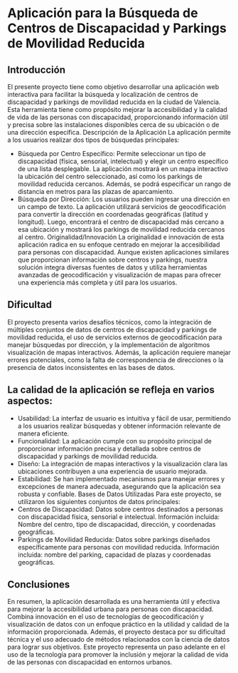 # Aplicación para la Búsqueda de Centros de Discapacidad y Parkings de Movilidad Reducida

## Introducción

El presente proyecto tiene como objetivo desarrollar una aplicación web interactiva para facilitar la búsqueda y localización de centros de discapacidad y parkings de movilidad reducida en la ciudad de Valencia. Esta herramienta tiene como propósito mejorar la accesibilidad y la calidad de vida de las personas con discapacidad, proporcionando información útil y precisa sobre las instalaciones disponibles cerca de su ubicación o de una dirección específica.
Descripción de la Aplicación
La aplicación permite a los usuarios realizar dos tipos de búsquedas principales:
-	Búsqueda por Centro Específico: Permite seleccionar un tipo de discapacidad (física, sensorial, intelectual) y elegir un centro específico de una lista desplegable. La aplicación mostrará en un mapa interactivo la ubicación del centro seleccionado, así como los parkings de movilidad reducida cercanos. Además, se podrá especificar un rango de distancia en metros para las plazas de aparcamiento.
-	Búsqueda por Dirección: Los usuarios pueden ingresar una dirección en un campo de texto. La aplicación utilizará servicios de geocodificación para convertir la dirección en coordenadas geográficas (latitud y longitud). Luego, encontrará el centro de discapacidad más cercano a esa ubicación y mostrará los parkings de movilidad reducida cercanos al centro.
Originalidad/Innovación
La originalidad e innovación de esta aplicación radica en su enfoque centrado en mejorar la accesibilidad para personas con discapacidad. Aunque existen aplicaciones similares que proporcionan información sobre centros y parkings, nuestra solución integra diversas fuentes de datos y utiliza herramientas avanzadas de geocodificación y visualización de mapas para ofrecer una experiencia más completa y útil para los usuarios.

## Dificultad

El proyecto presenta varios desafíos técnicos, como la integración de múltiples conjuntos de datos de centros de discapacidad y parkings de movilidad reducida, el uso de servicios externos de geocodificación para manejar búsquedas por dirección, y la implementación de algoritmos visualización de mapas interactivos. Además, la aplicación requiere manejar errores potenciales, como la falta de correspondencia de direcciones o la presencia de datos inconsistentes en las bases de datos.

## La calidad de la aplicación se refleja en varios aspectos:

-	Usabilidad: La interfaz de usuario es intuitiva y fácil de usar, permitiendo a los usuarios realizar búsquedas y obtener información relevante de manera eficiente.
-	Funcionalidad: La aplicación cumple con su propósito principal de proporcionar información precisa y detallada sobre centros de discapacidad y parkings de movilidad reducida.
-	Diseño: La integración de mapas interactivos y la visualización clara las ubicaciones contribuyen a una experiencia de usuario mejorada.
-	Estabilidad: Se han implementado mecanismos para manejar errores y excepciones de manera adecuada, asegurando que la aplicación sea robusta y confiable.
Bases de Datos Utilizadas
Para este proyecto, se utilizaron los siguientes conjuntos de datos principales:
-	Centros de Discapacidad: Datos sobre centros destinados a personas con discapacidad física, sensorial e intelectual. Información incluida: Nombre del centro, tipo de discapacidad, dirección, y coordenadas geográficas.
-	Parkings de Movilidad Reducida: Datos sobre parkings diseñados específicamente para personas con movilidad reducida. Información incluida: nombre del parking, capacidad de plazas y coordenadas geográficas.

## Conclusiones

En resumen, la aplicación desarrollada es una herramienta útil y efectiva para mejorar la accesibilidad urbana para personas con discapacidad. Combina innovación en el uso de tecnologías de geocodificación y visualización de datos con un enfoque práctico en la utilidad y calidad de la información proporcionada. Además, el proyecto destaca por su dificultad técnica y el uso adecuado de métodos relacionados con la ciencia de datos para lograr sus objetivos.
Este proyecto representa un paso adelante en el uso de la tecnología para promover la inclusión y mejorar la calidad de vida de las personas con discapacidad en entornos urbanos.

